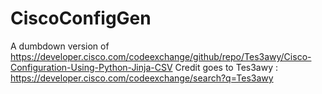 # CiscoConfigGen
A dumbdown version of https://developer.cisco.com/codeexchange/github/repo/Tes3awy/Cisco-Configuration-Using-Python-Jinja-CSV 
Credit goes to Tes3awy : https://developer.cisco.com/codeexchange/search?q=Tes3awy
